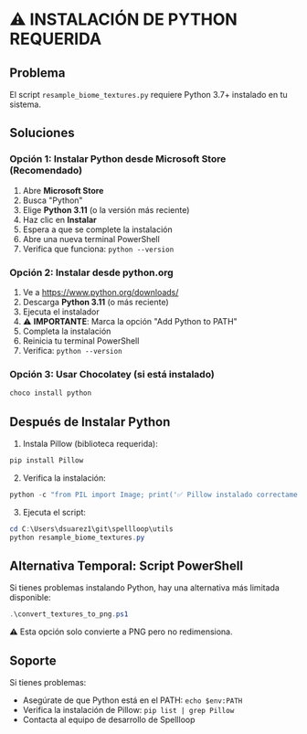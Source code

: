 # ⚠️ INSTALACIÓN DE PYTHON REQUERIDA

## Problema

El script `resample_biome_textures.py` requiere Python 3.7+ instalado en tu sistema.

## Soluciones

### Opción 1: Instalar Python desde Microsoft Store (Recomendado)

1. Abre **Microsoft Store**
2. Busca "Python"
3. Elige **Python 3.11** (o la versión más reciente)
4. Haz clic en **Instalar**
5. Espera a que se complete la instalación
6. Abre una nueva terminal PowerShell
7. Verifica que funciona: `python --version`

### Opción 2: Instalar desde python.org

1. Ve a https://www.python.org/downloads/
2. Descarga **Python 3.11** (o más reciente)
3. Ejecuta el instalador
4. ⚠️ **IMPORTANTE**: Marca la opción "Add Python to PATH"
5. Completa la instalación
6. Reinicia tu terminal PowerShell
7. Verifica: `python --version`

### Opción 3: Usar Chocolatey (si está instalado)

```powershell
choco install python
```

## Después de Instalar Python

1. Instala Pillow (biblioteca requerida):

```powershell
pip install Pillow
```

2. Verifica la instalación:

```powershell
python -c "from PIL import Image; print('✅ Pillow instalado correctamente')"
```

3. Ejecuta el script:

```powershell
cd C:\Users\dsuarez1\git\spellloop\utils
python resample_biome_textures.py
```

## Alternativa Temporal: Script PowerShell

Si tienes problemas instalando Python, hay una alternativa más limitada disponible:

```powershell
.\convert_textures_to_png.ps1
```

⚠️ Esta opción solo convierte a PNG pero no redimensiona.

## Soporte

Si tienes problemas:
- Asegúrate de que Python está en el PATH: `echo $env:PATH`
- Verifica la instalación de Pillow: `pip list | grep Pillow`
- Contacta al equipo de desarrollo de Spellloop
